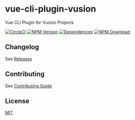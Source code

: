 # vue-cli-plugin-vusion

Vue CLI Plugin for Vusion Projects

[![CircleCI][circleci-img]][circleci-url]
[![NPM Version][npm-img]][npm-url]
[![Dependencies][david-img]][david-url]
[![NPM Download][download-img]][download-url]

[circleci-img]: https://img.shields.io/circleci/project/github/vusion/vue-cli-plugin-vusion.svg?style=flat-square
[circleci-url]: https://circleci.com/gh/vusion/vue-cli-plugin-vusion
[npm-img]: http://img.shields.io/npm/v/vue-cli-plugin-vusion.svg?style=flat-square
[npm-url]: http://npmjs.org/package/vue-cli-plugin-vusion
[david-img]: http://img.shields.io/david/vusion/vue-cli-plugin-vusion.svg?style=flat-square
[david-url]: https://david-dm.org/vusion/vue-cli-plugin-vusion
[download-img]: https://img.shields.io/npm/dm/vue-cli-plugin-vusion.svg?style=flat-square
[download-url]: https://npmjs.org/package/vue-cli-plugin-vusion

## Changelog

See [Releases](https://github.com/vusion/vue-cli-plugin-vusion/releases)

## Contributing

See [Contributing Guide](https://github.com/vusion/DOCUMENTATION/issues/8)

## License

[MIT](LICENSE)
